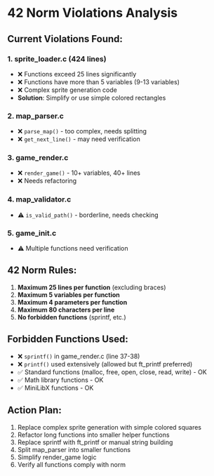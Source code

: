 # 42 Norm Violations Analysis

## Current Violations Found:

### 1. **sprite_loader.c** (424 lines)
- ❌ Functions exceed 25 lines significantly
- ❌ Functions have more than 5 variables (9-13 variables)
- ❌ Complex sprite generation code
- **Solution**: Simplify or use simple colored rectangles

### 2. **map_parser.c**
- ❌ `parse_map()` - too complex, needs splitting
- ❌ `get_next_line()` - may need verification

### 3. **game_render.c**
- ❌ `render_game()` - 10+ variables, 40+ lines
- ❌ Needs refactoring

### 4. **map_validator.c**
- ⚠️  `is_valid_path()` - borderline, needs checking

### 5. **game_init.c**
- ⚠️  Multiple functions need verification

## 42 Norm Rules:

1. **Maximum 25 lines per function** (excluding braces)
2. **Maximum 5 variables per function**
3. **Maximum 4 parameters per function**
4. **Maximum 80 characters per line**
5. **No forbidden functions** (sprintf, etc.)

## Forbidden Functions Used:

- ❌ `sprintf()` in game_render.c (line 37-38)
- ❌ `printf()` used extensively (allowed but ft_printf preferred)
- ✅ Standard functions (malloc, free, open, close, read, write) - OK
- ✅ Math library functions - OK
- ✅ MiniLibX functions - OK

## Action Plan:

1. Replace complex sprite generation with simple colored squares
2. Refactor long functions into smaller helper functions
3. Replace sprintf with ft_printf or manual string building
4. Split map_parser into smaller functions
5. Simplify render_game logic
6. Verify all functions comply with norm
